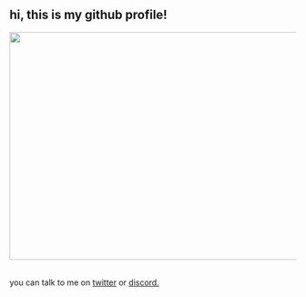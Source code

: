 ## hi, this is my github profile!
<img width=1200 height=400 src='https://preview.redd.it/1y41er89ieq51.gif?width=1200&auto=webp&s=ea3fbfaef716e60616e0e87826bbfcf550a4eb19'></img>

<br>
you can talk to me on <a href="https://twitter.com/leroyyippie" target="_blank" rel="noreferrer">twitter</a> or <a href="https://discord.com/users/388688451173875728" target="_blank"  rel="noreferrer">discord.</a>
</br>




